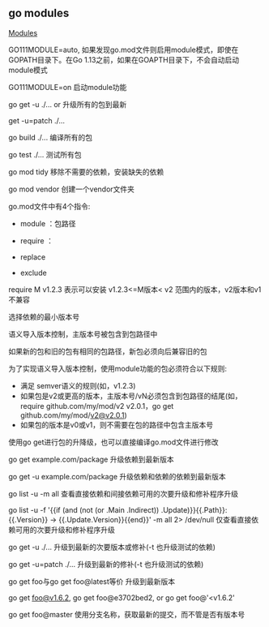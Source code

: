 ## go modules 

[Modules](https://github.com/golang/go/wiki/Modules)

GO111MODULE=auto, 如果发现go.mod文件则启用module模式，即使在GOPATH目录下。在Go 1.13之前，如果在GOAPTH目录下，不会自动启动module模式

 GO111MODULE=on 启动module功能

go get -u ./... or 升级所有的包到最新

get -u=patch ./... 

go build ./...  编译所有的包

go test ./...  测试所有包

go mod tidy 移除不需要的依赖，安装缺失的依赖

go mod vendor   创建一个vendor文件夹

go.mod文件中有4个指令:

* module  ：包路径

* require   ：

* replace

* exclude


require M v1.2.3   表示可以安装   v1.2.3<=M版本< v2 范围内的版本，v2版本和v1不兼容

选择依赖的最小版本号


语义导入版本控制，主版本号被包含到包路径中

如果新的包和旧的包有相同的包路径，新包必须向后兼容旧的包

为了实现语义导入版本控制，使用module功能的包必须符合以下规则:

* 满足 semver语义的规则(如，v1.2.3)
* 如果包是v2或更高的版本，主版本号/vN必须包含到包路径的结尾(如，require github.com/my/mod/v2 v2.0.1，go get github.com/my/mod/v2@v2.0.1)
* 如果包的版本是v0或v1，则不需要在包的路径中包含主版本号


使用go get进行包的升降级，也可以直接编译go.mod文件进行修改

go get example.com/package    升级依赖到最新版本

go get -u example.com/package  升级依赖和依赖的依赖到最新版本


go list -u -m all  查看直接依赖和间接依赖可用的次要升级和修补程序升级


go list -u -f '{{if (and (not (or .Main .Indirect)) .Update)}}{{.Path}}: {{.Version}} -> {{.Update.Version}}{{end}}' -m all 2> /dev/null    仅查看直接依赖可用的次要升级和修补程序升级


go get -u ./...    升级到最新的次要版本或修补(-t 也升级测试的依赖)

go get -u=patch ./...    升级到最新的修补(-t 也升级测试的依赖)



go get foo与go get foo@latest等价 升级到最新版本


go get foo@v1.6.2, go get foo@e3702bed2, or go get foo@'<v1.6.2'

go get foo@master 使用分支名称，获取最新的提交，而不管是否有版本号
 


